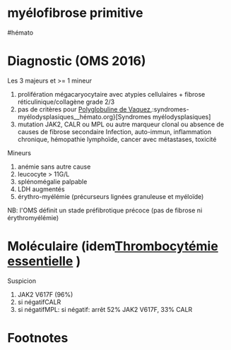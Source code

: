 # myélofibrose primitive
#hémato 



# Diagnostic (OMS 2016)


Les 3 majeurs et >= 1 mineur 

1. prolifération mégacaryocytaire avec atypies cellulaires + fibrose réticulinique/collagène grade 2/3 
2. pas de critères pour [Polyglobuline de Vaquez](#polyglobuline-de-vaqueznorgmd),:syndromes-myélodysplasiques__hémato.org}[Syndromes myélodysplasiques] 
3. mutation JAK2, CALR ou MPL ou autre marqueur clonal ou absence de causes de fibrose secondaire
   Infection, auto-immun, inflammation chronique, hémopathie lymphoïde, cancer avec métastases, toxicité 
   

Mineurs 

1. anémie sans autre cause 
2. leucocyte > 11G/L 
3. splénomégalie palpable 
4. LDH augmentés 
5. érythro-myélémie (précurseurs lignées granuleuse et myéloïde) 

NB: l'OMS définit un stade préfibrotique précoce (pas de fibrose ni érythromyélémie) 


# Moléculaire (idem[Thrombocytémie essentielle](#thrombocytc3a9mie-essentiellenorgmd) )


Suspicion

1. JAK2 V617F (96%) 
2. si négatifCALR 
1. si négatifMPL: si négatif: arrêt 52% JAK2 V617F, 33% CALR 


# Footnotes

